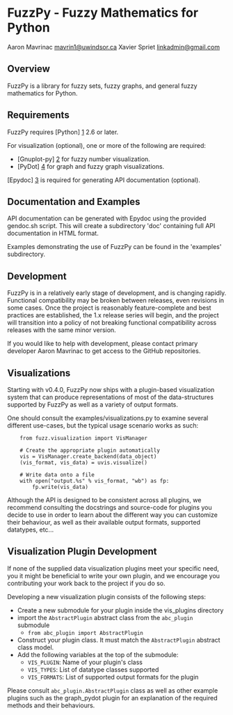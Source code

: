 # FuzzPy - Fuzzy Mathematics for Python
Aaron Mavrinac <mavrin1@uwindsor.ca>
Xavier Spriet <linkadmin@gmail.com>


## Overview

FuzzPy is a library for fuzzy sets, fuzzy graphs, and general fuzzy mathematics
for Python.


## Requirements

FuzzPy requires [Python] [1] 2.6 or later.

For visualization (optional), one or more of the following are required:

* [Gnuplot-py] [2] for fuzzy number visualization.
* [PyDot] [4] for graph and fuzzy graph visualizations.

[Epydoc] [3] is required for generating API documentation (optional).


## Documentation and Examples

API documentation can be generated with Epydoc using the provided gendoc.sh
script. This will create a subdirectory 'doc' containing full API documentation
in HTML format.

Examples demonstrating the use of FuzzPy can be found in the 'examples'
subdirectory.


## Development

FuzzPy is in a relatively early stage of development, and is changing rapidly.
Functional compatibility may be broken between releases, even revisions in some
cases. Once the project is reasonably feature-complete and best practices are
established, the 1.x release series will begin, and the project will transition
into a policy of not breaking functional compatibility across releases with the
same minor version.

If you would like to help with development, please contact primary developer
Aaron Mavrinac to get access to the GitHub repositories.


## Visualizations

Starting with v0.4.0, FuzzPy now ships with a plugin-based visualization system
that can produce representations of most of the data-structures supported by
FuzzPy as well as a variety of output formats.

One should consult the examples/visualizations.py to examine several different
use-cases, but the typical usage scenario works as such:

        from fuzz.visualization import VisManager
        
        # Create the appropriate plugin automatically
        vis = VisManager.create_backend(data_object)
        (vis_format, vis_data) = uvis.visualize()

        # Write data onto a file
        with open("output.%s" % vis_format, "wb") as fp:
            fp.write(vis_data)


Although the API is designed to be consistent across all plugins, we recommend
consulting the docstrings and source-code for plugins you decide to use in
order to learn about the different way you can customize their behaviour, as
well as their available output formats, supported datatypes, etc...



## Visualization Plugin Development

If none of the supplied data visualization plugins meet your specific need, you
it might be beneficial to write your own plugin, and we encourage you 
contributing your work back to the project if you do so.

Developing a new visualization plugin consists of the following steps:

- Create a new submodule for your plugin inside the vis_plugins directory
- import the `AbstractPlugin` abstract class from the `abc_plugin` submodule
    - `from abc_plugin import AbstractPlugin`
- Construct your plugin class. It must match the `AbstractPlugin` abstract
    class model.
- Add the following variables at the top of the submodule:
    - `VIS_PLUGIN`: Name of your plugin's class
    - `VIS_TYPES`: List of datatype classes supported
    - `VIS_FORMATS`: List of supported output formats for the plugin

Please consult `abc_plugin.AbstractPlugin` class as well as other example 
plugins such as the graph_pydot plugin for an explanation of the required 
methods and their behaviours.



[1]: http://www.python.org
[2]: http://gnuplot-py.sourceforge.net
[3]: http://epydoc.sourceforge.net
[4]: http://code.google.com/p/pydot/
